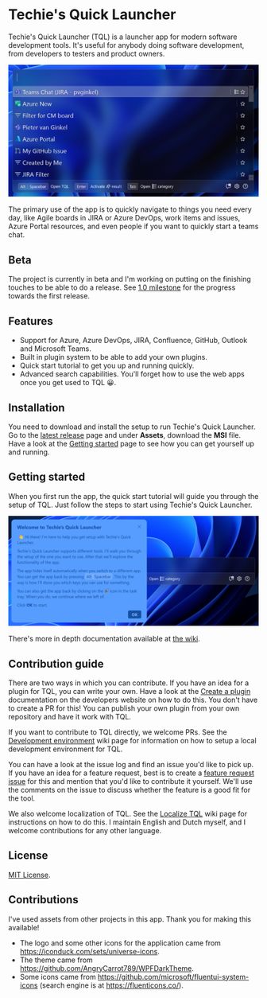# Techie's Quick Launcher

Techie's Quick Launcher (TQL) is a launcher app for modern software development
tools. It's useful for anybody doing software development, from developers to
testers and product owners.

![](Documentation/Images/Screenshot.png)

The primary use of the app is to quickly navigate to things you need every day,
like Agile boards in JIRA or Azure DevOps, work items and issues, Azure Portal
resources, and even people if you want to quickly start a teams chat.

## Beta

The project is currently in beta and I'm working on putting on the finishing
touches to be able to do a release. See
[1.0 milestone](https://github.com/TQLApp/TQL/milestone/1) for the progress
towards the first release.

## Features

- Support for Azure, Azure DevOps, JIRA, Confluence, GitHub, Outlook and
  Microsoft Teams.
- Built in plugin system to be able to add your own plugins.
- Quick start tutorial to get you up and running quickly.
- Advanced search capabilities. You'll forget how to use the web apps once you
  get used to TQL 😀.

## Installation

You need to download and install the setup to run Techie's Quick Launcher. Go to
the [latest release](https://github.com/TQLApp/TQL/releases/latest) page and
under **Assets**, download the **MSI** file. Have a look at the
[Getting started](https://github.com/TQLApp/TQL/wiki/Getting-started) page to
see how you can get yourself up and running.

## Getting started

When you first run the app, the quick start tutorial will guide you through the
setup of TQL. Just follow the steps to start using Techie's Quick Launcher.

![](Documentation/Images/Quick-Start-screenshot.png)

There's more in depth documentation available at
[the wiki](https://github.com/TQLApp/TQL/wiki).

## Contribution guide

There are two ways in which you can contribute. If you have an idea for a plugin
for TQL, you can write your own. Have a look at the
[Create a plugin](https://tqlapp.github.io/TQL/Documentation/Create-a-plugin.html)
documentation on the developers website on how to do this. You don't have to
create a PR for this! You can publish your own plugin from your own repository
and have it work with TQL.

If you want to contribute to TQL directly, we welcome PRs. See the
[Development environment](https://tqlapp.github.io/TQL/Documentation/Development-environment.html)
wiki page for information on how to setup a local development environment for
TQL.

You can have a look at the issue log and find an issue you'd like to pick up. If
you have an idea for a feature request, best is to create a
[feature request issue](https://github.com/TQLApp/TQL/issues/new?assignees=&labels=&projects=&template=feature_request.md&title=)
for this and mention that you'd like to contribute it yourself. We'll use the
comments on the issue to discuss whether the feature is a good fit for the tool.

We also welcome localization of TQL. See the
[Localize TQL](https://tqlapp.github.io/TQL/Documentation/Localize-TQL.html)
wiki page for instructions on how to do this. I maintain English and Dutch
myself, and I welcome contributions for any other language.

## License

[MIT License](LICENSE).

## Contributions

I've used assets from other projects in this app. Thank you for making this
available!

- The logo and some other icons for the application came from
  https://iconduck.com/sets/universe-icons.
- The theme came from https://github.com/AngryCarrot789/WPFDarkTheme.
- Some icons came from https://github.com/microsoft/fluentui-system-icons
  (search engine is at https://fluenticons.co/).
